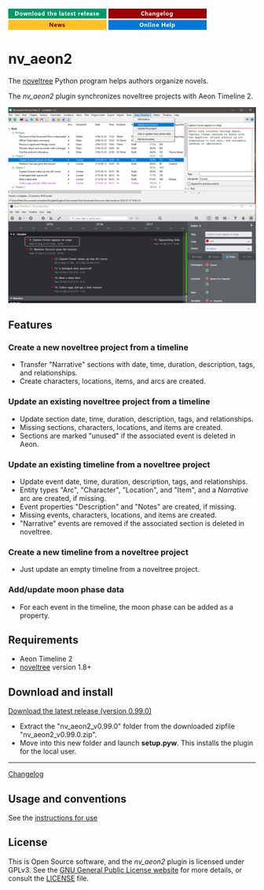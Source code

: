 [![Download the latest release](docs/img/download-button.png)](https://github.com/peter88213/noveltree/raw/main/dist/nv_aeon2_v0.99.0.zip)
[![Changelog](docs/img/changelog-button.png)](docs/changelog.md)
[![News](docs/img/news-button.png)](https://github.com/peter88213/noveltree/discussions/1)
[![Online help](docs/img/help-button.png)](https://peter88213.github.io/nvhelp-en/nv_aeon2/)


# nv_aeon2

The [noveltree](https://github.com/peter88213/noveltree/) Python program helps authors organize novels.  

The *nv_aeon2* plugin synchronizes noveltree projects with Aeon Timeline 2.

![Screenshot](docs/Screenshots/screen01.png)

## Features

### Create a new noveltree project from a timeline

- Transfer "Narrative" sections with date, time, duration, description, tags, and relationships.
- Create characters, locations, items, and arcs are created.

### Update an existing noveltree project from a timeline

- Update section date, time, duration, description, tags, and relationships.
- Missing sections, characters, locations, and items are created.
- Sections are marked "unused" if the associated event is deleted in Aeon.

### Update an existing timeline from a noveltree project

- Update event date, time, duration, description, tags, and relationships.
- Entity types "Arc", "Character", "Location", and "Item", and a *Narrative* arc are created, if missing.
- Event properties "Description" and "Notes" are created, if missing.
- Missing events, characters, locations, and items are created.
- "Narrative" events are removed if the associated section is deleted in noveltree.

### Create a new timeline from a noveltree project

- Just update an empty timeline from a noveltree project.

### Add/update moon phase data

- For each event in the timeline, the moon phase can be added as a property.


## Requirements

- Aeon Timeline 2 
- [noveltree](https://github.com/peter88213/noveltree/) version 1.8+

## Download and install

[Download the latest release (version 0.99.0)](https://github.com/peter88213/nv_aeon2/raw/main/dist/nv_aeon2_v0.99.0.zip)

- Extract the "nv_aeon2_v0.99.0" folder from the downloaded zipfile "nv_aeon2_v0.99.0.zip".
- Move into this new folder and launch **setup.pyw**. This installs the plugin for the local user.

---

[Changelog](docs/changelog.md)

## Usage and conventions

See the [instructions for use](docs/usage.md)


## License

This is Open Source software, and the *nv_aeon2* plugin is licensed under GPLv3. See the
[GNU General Public License website](https://www.gnu.org/licenses/gpl-3.0.en.html) for more
details, or consult the [LICENSE](https://github.com/peter88213/nv_aeon2/blob/main/LICENSE) file.

